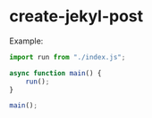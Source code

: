 # create-jekyl-post

Example:

``` javascript
import run from "./index.js";

async function main() {
    run();
}

main();
```
